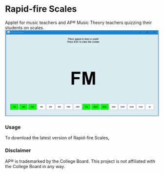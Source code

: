 # Rapid-fire Scales
Applet for music teachers and AP® Music Theory teachers quizzing their students on scales.
<img src="rapidfirescales.PNG"></img>
### Usage
To download the latest version of Rapid-fire Scales, 
### Disclaimer
AP® is trademarked by the College Board. This project is not affiliated with the College Board in any way. 
